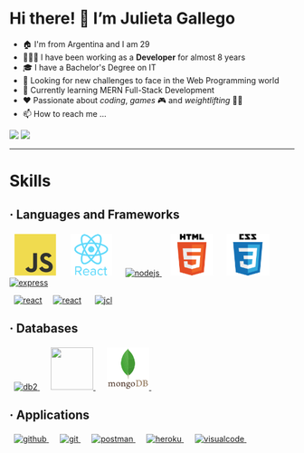 # Hi there! 👋 I’m Julieta Gallego

- 🏠 I'm from Argentina and I am 29
- 👩🏻‍💻 I have been working as a **Developer** for almost 8 years
- 🎓 I have a Bachelor's Degree on IT
- 👀 Looking for new challenges to face in the Web Programming world
- 🌱 Currently learning MERN Full-Stack Development
- ♥️ Passionate about *coding*, *games* 🎮 and *weightlifting* 🏋️‍♂️
- 📫 How to reach me ...


<div align="rigth" dir="auto">
  <a href="mailto:julietagallego92@gmail.com"><img src="https://camo.githubusercontent.com/fb6d3697ea1b63b88f1a5c69c00d63da09b38c6247447b3ccaf7b8eedb407821/68747470733a2f2f696d672e736869656c64732e696f2f62616467652f65e280916d61696c2d4431343833362e7376673f7374796c653d666f722d7468652d6261646765266c6f676f3d474d61696c266c6f676f436f6c6f723d7768697465" data-canonical-src="https://img.shields.io/badge/e‑mail-D14836.svg?style=for-the-badge&amp;logo=GMail&amp;logoColor=white" style="max-width: 100%;"></a>
  <a href="https://www.linkedin.com/in/julieta-gallego/" rel="nofollow"><img src="https://camo.githubusercontent.com/bb14dfae5e125184ee97e55a8e8e227d72ac96bb53791a835ead9e0bfdf0b9df/68747470733a2f2f696d672e736869656c64732e696f2f62616467652f6c696e6b6564696e2d3030373742352e7376673f7374796c653d666f722d7468652d6261646765266c6f676f3d6c696e6b6564696e266c6f676f436f6c6f723d7768697465" data-canonical-src="https://img.shields.io/badge/linkedin-0077B5.svg?style=for-the-badge&amp;logo=linkedin&amp;logoColor=white" style="max-width: 100%;"></a><br/>
</div>

***

# Skills

 ##  <p>· Languages and Frameworks</p>

<p dir="auto"> &nbsp;
  <a href="https://developer.mozilla.org/en-US/docs/Web/JavaScript" rel="nofollow"> <img src="https://raw.githubusercontent.com/devicons/devicon/master/icons/javascript/javascript-original.svg" alt="javascript" width="75" height="75" style="max-width: 100%;"></a> &nbsp;&nbsp;&nbsp;&nbsp;
<a href="https://reactjs.org/" rel="nofollow"> <img src="https://raw.githubusercontent.com/devicons/devicon/master/icons/react/react-original-wordmark.svg" alt="react" width="75" height="75" style="max-width: 100%;"></a> &nbsp;&nbsp;&nbsp;&nbsp;
<a href="https://nodejs.org" rel="nofollow"> <img src="https://nodejs.org/static/images/logos/nodejs-new-pantone-white.svg" alt="nodejs" width="75" height="75" style="max-width: 100%;"> </a> &nbsp;&nbsp;&nbsp;
<a href="https://www.w3.org/html/" rel="nofollow"> <img src="https://raw.githubusercontent.com/devicons/devicon/master/icons/html5/html5-original-wordmark.svg" alt="html5" width="75" height="75" style="max-width: 100%;"></a> &nbsp;&nbsp;&nbsp;&nbsp;
<a href="https://www.w3schools.com/css/" rel="nofollow"> <img src="https://raw.githubusercontent.com/devicons/devicon/master/icons/css3/css3-original-wordmark.svg" alt="css3" width="75" height="75" style="max-width: 100%;"></a>&nbsp;&nbsp;&nbsp;&nbsp; 
<a href="https://expressjs.com/" rel="nofollow"> <img src="https://assets.website-files.com/61ca3f775a79ec5f87fcf937/6202fcdee5ee8636a145a41b_1234.png" alt="express" width="75" height="75" style="max-width: 100%;"></a> &nbsp;&nbsp;&nbsp;&nbsp;</a></p>  

<p dir="auto"> &nbsp;
  <a href="https://www.ibm.com/topics/mainframe" rel="nofollow"> <img src="https://devinfo.in/wp-content/uploads/job-manager-uploads/company_logo/2021/08/IBM-logo.jpg" alt="react" width="75" height="75" style="max-width: 100%;"></a>&nbsp;&nbsp;&nbsp;&nbsp;
  <a href="https://www.ibm.com/docs/en/zos-basic-skills?topic=zos-cobol" rel="nofollow"> <img src="https://miro.medium.com/max/800/1*4KEYbVW7F7TuagCSmRXOtQ.jpeg" alt="react" width="75" height="75" style="max-width: 100%;"></a> &nbsp;&nbsp;&nbsp;&nbsp;
   <a href="https://www.ibm.com/docs/en/zos-basic-skills?topic=collection-basic-jcl-concepts" rel="nofollow"> <img src="https://1.bp.blogspot.com/-0vKxPNryEio/XUgOg_nGVgI/AAAAAAAAD2E/dNsZXA8EdVck0pF6tBTl_tB4noB7l_kagCPcBGAYYCw/s1600/JCL%2Blogo.png" alt="jcl" width="75" height="75" style="max-width: 100%;"></a>&nbsp;&nbsp;&nbsp;&nbsp;
</a></p> 

 ##  <p>· Databases</p> 
  
<p dir="auto"> &nbsp;
  <a href="https://www.ibm.com/analytics/db2" rel="nofollow"> <img src="https://img.stackshare.io/service/1029/preview.jpeg" alt="db2" width="75" height="75" style="max-width: 100%;"> </a> &nbsp;&nbsp;&nbsp;&nbsp;
  <a href="https://www.microsoft.com/en-us/sql-server/" rel="nofollow"> <img src="https://thumbs.dreamstime.com/b/sql-database-icon-logo-design-ui-ux-app-gold-inscription-dark-black-background-96842123.jpg" width="75" height="75" style="max-width: 100%;"> </a> &nbsp;&nbsp;&nbsp;&nbsp;
  <a href="https://www.mongodb.com/" rel="nofollow"> <img src="https://raw.githubusercontent.com/devicons/devicon/master/icons/mongodb/mongodb-original-wordmark.svg" alt="db2" width="75" height="75" style="max-width: 100%;"> </a> &nbsp;&nbsp;&nbsp;&nbsp;
 </a></p> 
 
  ##  <p>· Applications</p>
 
<p dir="auto"> &nbsp;
  <a href="https://github.com/" rel="nofollow"> <img src="https://www.tethysplatform.org/images/github-icon.png" alt="github" width="75" height="75" style="max-width: 100%;"> </a> &nbsp;&nbsp;&nbsp;&nbsp;
  <a href="https://git-scm.com/" rel="nofollow"> <img src="https://camo.githubusercontent.com/fbfcb9e3dc648adc93bef37c718db16c52f617ad055a26de6dc3c21865c3321d/68747470733a2f2f7777772e766563746f726c6f676f2e7a6f6e652f6c6f676f732f6769742d73636d2f6769742d73636d2d69636f6e2e737667" alt="git" width="75" height="75" data-canonical-src="https://www.vectorlogo.zone/logos/git-scm/git-scm-icon.svg" style="max-width: 100%;"> </a> &nbsp;&nbsp;&nbsp;&nbsp;
<a href="https://postman.com" rel="nofollow"> <img src="https://camo.githubusercontent.com/93b32389bf746009ca2370de7fe06c3b5146f4c99d99df65994f9ced0ba41685/68747470733a2f2f7777772e766563746f726c6f676f2e7a6f6e652f6c6f676f732f676574706f73746d616e2f676574706f73746d616e2d69636f6e2e737667" alt="postman" width="75" height="75" data-canonical-src="https://www.vectorlogo.zone/logos/getpostman/getpostman-icon.svg" style="max-width: 100%;"> </a> &nbsp;&nbsp;&nbsp;&nbsp;
  <a href="https://www.heroku.com/" rel="nofollow"> <img src="https://raw.githubusercontent.com/ivangabriele/vscode-heroku/master/res/icon.png" alt="heroku" width="75" height="75" style="max-width: 100%;"> </a>  &nbsp;&nbsp;&nbsp;&nbsp;
  <a href="https://code.visualstudio.com/" rel="nofollow"> <img src="https://res.cloudinary.com/hdsqazxtw/image/upload/f_auto,q_auto/w_88/v1604018282/1604018282189-71187801-14e60a80-2280-11ea-94c9-e56576f76baf_hxupe4.png" alt="visualcode" width="75" height="75" style="max-width: 100%;"> </a> &nbsp;&nbsp;&nbsp;&nbsp;
</a></p>


